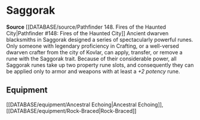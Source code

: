 ﻿---
id: '269'
name: Saggorak
rarity: Common
rus_type_level: null
source: '[[DATABASE/source/Pathfinder 148. Fires of the Haunted City|Pathfinder #148:
  Fires of the Haunted City]]'
trait:
- Saggorak
type: Trait

---
# Saggorak

**Source** [[DATABASE/source/Pathfinder 148. Fires of the Haunted City|Pathfinder #148: Fires of the Haunted City]]
Ancient dwarven blacksmiths in Saggorak designed a series of spectacularly powerful runes. Only someone with legendary proficiency in Crafting, or a well-versed dwarven crafter from the city of Kovlar, can apply, transfer, or remove a rune with the Saggorak trait.
 Because of their considerable power, all Saggorak runes take up two property rune slots, and consequently they can be applied only to armor and weapons with at least a _+2 potency_ rune.

## Equipment

[[DATABASE/equipment/Ancestral Echoing|Ancestral Echoing]], [[DATABASE/equipment/Rock-Braced|Rock-Braced]]